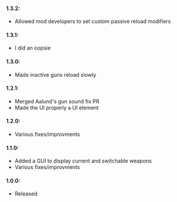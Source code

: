 #### 1.3.2:
- Allowed mod developers to set custom passive reload modifiers

#### 1.3.1:
- I did an oopsie

#### 1.3.0:
- Made inactive guns reload slowly

#### 1.2.1:
- Merged Aalund's gun sound fix PR
- Made the UI properly  a UI element

#### 1.2.0:
- Various fixes/improvments

#### 1.1.0:
- Added a GUI to display current and switchable weapons
- Various fixes/improvments

#### 1.0.0:
- Released